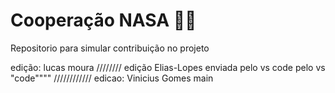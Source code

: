 # Cooperação NASA 🚀🚀
Repositorio para simular contribuição no projeto

edição: lucas moura
////////
edição Elias-Lopes enviada pelo vs code 
 pelo vs "code""""
////////////
edicao: Vinicius Gomes
main
